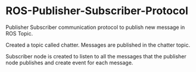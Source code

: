 # ROS-Publisher-Subscriber-Protocol


Publisher Subscriber communication protocol to publish new message in ROS Topic.

Created a topic called chatter. Messages are published in the chatter topic.

Subscriber node is created to listen to all the messages that the publisher node publishes and create event for each message.
